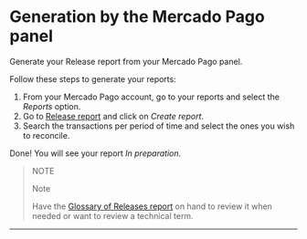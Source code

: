 
# Generation by the Mercado Pago panel

Generate your Release report from your Mercado Pago panel.


Follow these steps to generate your reports:

1. From your Mercado Pago account, go to your reports and select the *Reports* option.
1. Go to [Release report](https://www.mercadopago.com.ar/balance/reports/release) and click on *Create report*.
1. Search the transactions per period of time and select the ones you wish to reconcile.

Done! You will see your report *In preparation*.

> NOTE
>
> Note
>
> Have the [Glossary of Releases report](https://www.mercadopago[FAKER][URL][DOMAIN]/developers/en/guides/manage-account/reports/released-money/glossary) on hand to review it when needed or want to review a technical term.

<hr/>